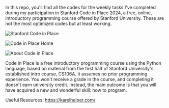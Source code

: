 In this repo, you'll find all the codes for the weekly tasks I've completed during my participation in Stanford Code in Place 2024, a free, online, introductory programming course offered by Stanford University. These are not the most optimized codes but at least working.

![Stanford Code in Place](https://github.com/ibtisamafzal/Stanford-Code-in-Place-2024/assets/61791791/9fb96d1d-9bce-433f-b331-f8bd3747e8f3)

![Code in Place Home](https://github.com/ibtisamafzal/Code-in-Place-2024/assets/61791791/5d315892-8991-4706-9d1a-46f7dbfa0408)

![About Code in Place](https://github.com/ibtisamafzal/Code-in-Place-2024/assets/61791791/c4a76cb4-f4f7-459c-b321-3dc038e92381)

Code in Place is a free introductory programming course using the Python language, based on material from the first half of Stanford University's established intro course, CS106A. It assumes no prior programming experience. You won't receive a grade in the course, and completing it doesn't earn university credit. Instead, the main outcome is that you will have acquired a new and wonderful skill: how to program.

Useful Resources:
https://karelhelper.com/
